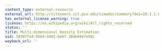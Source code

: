 ```yaml
---
content_type: external-resource
external_url: http://citeseerx.ist.psu.edu/viewdoc/summary?doi=10.1.1.85.7837
has_external_license_warning: true
license: https://en.wikipedia.org/wiki/All_rights_reserved
status: ''
title: Multi-dimensional Density Estimation
uid: 58307fa4-95b4-4402-bebf-38460447e59c
wayback_url: ''
---
```

